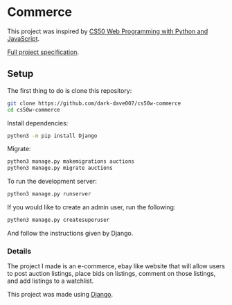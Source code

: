 # Commerce

This project was inspired by [CS50 Web Programming with Python and JavaScript](https://courses.edx.org/courses/course-v1:HarvardX+CS50W+Web/course/).

[Full project specification](https://cs50.harvard.edu/web/2020/projects/2/commerce/).

## Setup

The first thing to do is clone this repository:
```bash
git clone https://github.com/dark-dave007/cs50w-commerce
cd cs50w-commerce
```

Install dependencies:
```bash
python3 -m pip install Django
```

Migrate:
```bash
python3 manage.py makemigrations auctions
python3 manage.py migrate auctions
```

To run the development server:
```bash
python3 manage.py runserver
```

If you would like to create an admin user, run the following:
```bash
python3 manage.py createsuperuser
```
And follow the instructions given by Django.

### Details
The project I made is an e-commerce, ebay like website that will allow users to post auction listings, place bids on listings, comment on those listings, and add listings to a watchlist.

This project was made using [Django](https://www.djangoproject.com/).

